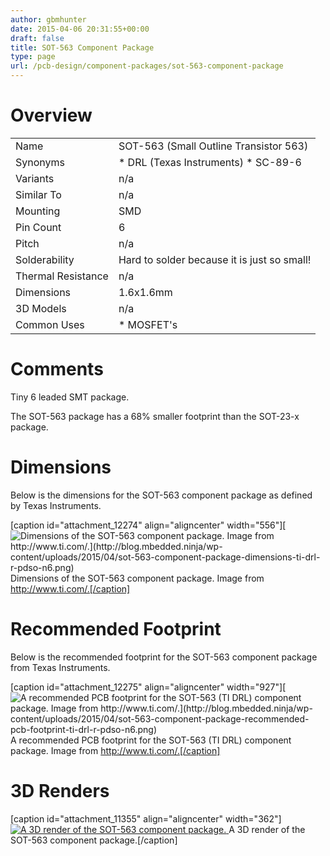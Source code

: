 ```yaml
---
author: gbmhunter
date: 2015-04-06 20:31:55+00:00
draft: false
title: SOT-563 Component Package
type: page
url: /pcb-design/component-packages/sot-563-component-package
---
```


# Overview

<table style="width: 600px;" ><tbody ><tr >
<td >Name
</td>
<td >SOT-563 (Small Outline Transistor 563)
</td></tr><tr >
<td >Synonyms
</td>
<td >  * DRL (Texas Instruments)  * SC-89-6
</td></tr><tr >
<td >Variants
</td>
<td >n/a
</td></tr><tr >
<td >Similar To
</td>
<td >n/a
</td></tr><tr >
<td >Mounting
</td>
<td >SMD
</td></tr><tr >
<td >Pin Count
</td>
<td >6
</td></tr><tr >
<td >Pitch
</td>
<td >n/a
</td></tr><tr >
<td >Solderability
</td>
<td >Hard to solder because it is just so small!
</td></tr><tr >
<td >Thermal Resistance
</td>
<td >n/a
</td></tr><tr >
<td >Dimensions
</td>
<td >1.6x1.6mm
</td></tr><tr >
<td >3D Models
</td>
<td >n/a
</td></tr><tr >
<td >Common Uses
</td>
<td >  * MOSFET's
</td></tr></tbody></table>

# Comments

Tiny 6 leaded SMT package.

The SOT-563 package has a 68% smaller footprint than the SOT-23-x package.

# Dimensions

Below is the dimensions for the SOT-563 component package as defined by Texas Instruments.

[caption id="attachment_12274" align="aligncenter" width="556"][![Dimensions of the SOT-563 component package. Image from http://www.ti.com/.](http://blog.mbedded.ninja/wp-content/uploads/2015/04/sot-563-component-package-dimensions-ti-drl-r-pdso-n6.png)
](http://blog.mbedded.ninja/wp-content/uploads/2015/04/sot-563-component-package-dimensions-ti-drl-r-pdso-n6.png) Dimensions of the SOT-563 component package. Image from http://www.ti.com/.[/caption]

# Recommended Footprint

Below is the recommended footprint for the SOT-563 component package from Texas Instruments.

[caption id="attachment_12275" align="aligncenter" width="927"][![A recommended PCB footprint for the SOT-563 (TI DRL) component package. Image from http://www.ti.com/.](http://blog.mbedded.ninja/wp-content/uploads/2015/04/sot-563-component-package-recommended-pcb-footprint-ti-drl-r-pdso-n6.png)
](http://blog.mbedded.ninja/wp-content/uploads/2015/04/sot-563-component-package-recommended-pcb-footprint-ti-drl-r-pdso-n6.png) A recommended PCB footprint for the SOT-563 (TI DRL) component package. Image from http://www.ti.com/.[/caption]

# 3D Renders

[caption id="attachment_11355" align="aligncenter" width="362"][![A 3D render of the SOT-563 component package.](http://blog.mbedded.ninja/wp-content/uploads/2015/04/sot-563-component-package-3d-render.jpg)
](http://blog.mbedded.ninja/wp-content/uploads/2015/04/sot-563-component-package-3d-render.jpg) A 3D render of the SOT-563 component package.[/caption]

